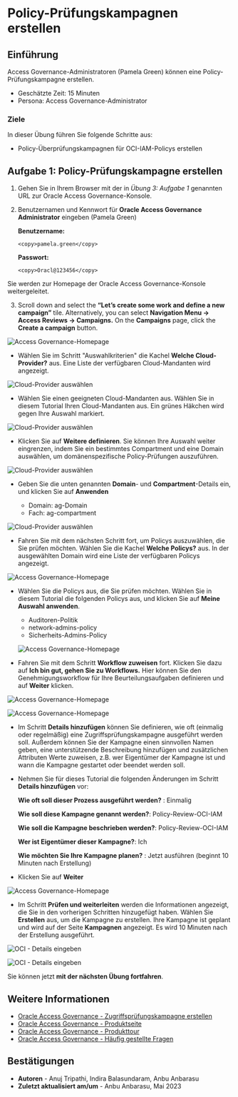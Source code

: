 # Policy-Prüfungskampagnen erstellen

## Einführung

Access Governance-Administratoren (Pamela Green) können eine Policy-Prüfungskampagne erstellen.

*   Geschätzte Zeit: 15 Minuten
*   Persona: Access Governance-Administrator

### Ziele

In dieser Übung führen Sie folgende Schritte aus:

*   Policy-Überprüfungskampagnen für OCI-IAM-Policys erstellen

## Aufgabe 1: Policy-Prüfungskampagne erstellen

1.  Gehen Sie in Ihrem Browser mit der in _Übung 3: Aufgabe 1_ genannten URL zur Oracle Access Governance-Konsole.
    
2.  Benutzernamen und Kennwort für **Oracle Access Governance Administrator** eingeben (Pamela Green)
    
    **Benutzername:**
    
        <copy>pamela.green</copy>
        
    
    **Passwort:**
    
        <copy>Oracl@123456</copy>
        

Sie werden zur Homepage der Oracle Access Governance-Konsole weitergeleitet.

3.  Scroll down and select the **“Let’s create some work and define a new campaign”** tile. Alternatively, you can select **Navigation Menu -> Access Reviews -> Campaigns.** On the **Campaigns** page, click the **Create a campaign** button.

![Access Governance-Homepage](images/ag-homepage-campaign.png)

*   Wählen Sie im Schritt "Auswahlkriterien" die Kachel **Welche Cloud-Provider?** aus. Eine Liste der verfügbaren Cloud-Mandanten wird angezeigt.

![Cloud-Provider auswählen](images/select-cloud-providers.png)

*   Wählen Sie einen geeigneten Cloud-Mandanten aus. Wählen Sie in diesem Tutorial Ihren Cloud-Mandanten aus. Ein grünes Häkchen wird gegen Ihre Auswahl markiert.

![Cloud-Provider auswählen](images/green-tick-cloud-provider.png)

*   Klicken Sie auf **Weitere definieren**. Sie können Ihre Auswahl weiter eingrenzen, indem Sie ein bestimmtes Compartment und eine Domain auswählen, um domänenspezifische Policy-Prüfungen auszuführen.

![Cloud-Provider auswählen](images/click-refine.png)

*   Geben Sie die unten genannten **Domain**\- und **Compartment**\-Details ein, und klicken Sie auf **Anwenden**
    
    *   Domain: ag-Domain
    *   Fach: ag-compartment

![Cloud-Provider auswählen](images/click-apply-refine.png)

*   Fahren Sie mit dem nächsten Schritt fort, um Policys auszuwählen, die Sie prüfen möchten. Wählen Sie die Kachel **Welche Policys?** aus. In der ausgewählten Domain wird eine Liste der verfügbaren Policys angezeigt.

![Access Governance-Homepage](images/select-which-policies.png)

*   Wählen Sie die Policys aus, die Sie prüfen möchten. Wählen Sie in diesem Tutorial die folgenden Policys aus, und klicken Sie auf **Meine Auswahl anwenden**.
    
    *   Auditoren-Politik
    *   network-admins-policy
    *   Sicherheits-Admins-Policy
    
    ![Access Governance-Homepage](images/select-the-policies.png)
    
*   Fahren Sie mit dem Schritt **Workflow zuweisen** fort. Klicken Sie dazu auf **Ich bin gut, gehen Sie zu Workflows.** Hier können Sie den Genehmigungsworkflow für Ihre Beurteilungsaufgaben definieren und auf **Weiter** klicken.
    

![Access Governance-Homepage](images/choose-workflow.png)

![Access Governance-Homepage](images/click-next-workflow.png)

*   Im Schritt **Details hinzufügen** können Sie definieren, wie oft (einmalig oder regelmäßig) eine Zugriffsprüfungskampagne ausgeführt werden soll. Außerdem können Sie der Kampagne einen sinnvollen Namen geben, eine unterstützende Beschreibung hinzufügen und zusätzlichen Attributen Werte zuweisen, z.B. wer Eigentümer der Kampagne ist und wann die Kampagne gestartet oder beendet werden soll.
    
*   Nehmen Sie für dieses Tutorial die folgenden Änderungen im Schritt **Details hinzufügen** vor:
    
    **Wie oft soll dieser Prozess ausgeführt werden?** : Einmalig
    
    **Wie soll diese Kampagne genannt werden?**: Policy-Review-OCI-IAM
    
    **Wie soll die Kampagne beschrieben werden?**: Policy-Review-OCI-IAM
    
    **Wer ist Eigentümer dieser Kampagne?**: Ich
    
    **Wie möchten Sie Ihre Kampagne planen?** : Jetzt ausführen (beginnt 10 Minuten nach Erstellung)
    
*   Klicken Sie auf **Weiter**
    

![Access Governance-Homepage](images/campaign-information.png)

*   Im Schritt **Prüfen und weiterleiten** werden die Informationen angezeigt, die Sie in den vorherigen Schritten hinzugefügt haben. Wählen Sie **Erstellen** aus, um die Kampagne zu erstellen. Ihre Kampagne ist geplant und wird auf der Seite **Kampagnen** angezeigt. Es wird 10 Minuten nach der Erstellung ausgeführt.

![OCI - Details eingeben](images/click-create-new-campaign.png)

![OCI - Details eingeben](images/campaign-scheduled.png)

Sie können jetzt **mit der nächsten Übung fortfahren**.

## Weitere Informationen

*   [Oracle Access Governance - Zugriffsprüfungskampagne erstellen](https://docs.oracle.com/en/cloud/paas/access-governance/pdapg/index.html)
*   [Oracle Access Governance - Produktseite](https://www.oracle.com/security/cloud-security/access-governance/)
*   [Oracle Access Governance - Produkttour](https://www.oracle.com/webfolder/s/quicktours/paas/pt-sec-access-governance/index.html)
*   [Oracle Access Governance - Häufig gestellte Fragen](https://www.oracle.com/security/cloud-security/access-governance/faq/)

## Bestätigungen

*   **Autoren** - Anuj Tripathi, Indira Balasundaram, Anbu Anbarasu
*   **Zuletzt aktualisiert am/um** - Anbu Anbarasu, Mai 2023